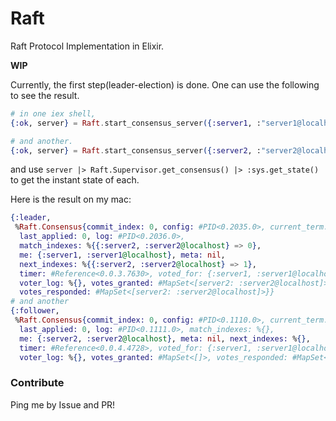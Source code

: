 # Raft

Raft Protocol Implementation in Elixir.


**WIP**

Currently, the first step(leader-election) is done.
One can use the following to see the result.

``` elixir
# in one iex shell,
{:ok, server} = Raft.start_consensus_server({:server1, :"server1@localhost"}, [server1: :"server1@localhost", server2: :"server2@localhost"])

# and another.
{:ok, server} = Raft.start_consensus_server({:server2, :"server2@localhost"}, [server1: :"server1@localhost", server2: :"server2@localhost"])
```

and use `server |> Raft.Supervisor.get_consensus() |> :sys.get_state()`
to get the instant state of each.

Here is the result on my mac:

``` elixir
{:leader,
 %Raft.Consensus{commit_index: 0, config: #PID<0.2035.0>, current_term: 11,
  last_applied: 0, log: #PID<0.2036.0>,
  match_indexes: %{{:server2, :server2@localhost} => 0},
  me: {:server1, :server1@localhost}, meta: nil,
  next_indexes: %{{:server2, :server2@localhost} => 1},
  timer: #Reference<0.0.3.7630>, voted_for: {:server1, :server1@localhost},
  voter_log: %{}, votes_granted: #MapSet<[server2: :server2@localhost]>,
  votes_responded: #MapSet<[server2: :server2@localhost]>}}
# and another
{:follower,
 %Raft.Consensus{commit_index: 0, config: #PID<0.1110.0>, current_term: 11,
  last_applied: 0, log: #PID<0.1111.0>, match_indexes: %{},
  me: {:server2, :server2@localhost}, meta: nil, next_indexes: %{},
  timer: #Reference<0.0.4.4728>, voted_for: {:server1, :server1@localhost},
  voter_log: %{}, votes_granted: #MapSet<[]>, votes_responded: #MapSet<[]>}}
```

### Contribute

Ping me by Issue and PR!
